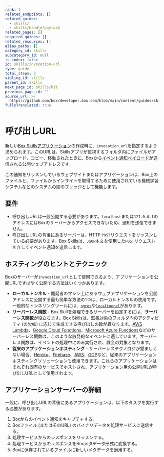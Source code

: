 ```yaml
---
rank: 1
related_endpoints: []
related_guides:
  - skills/
  - skills/handle/payload
related_pages: []
required_guides: []
related_resources: []
alias_paths: []
category_id: skills
subcategory_id: null
is_index: false
id: skills/invocation-url
type: guide
total_steps: 2
sibling_id: skills
parent_id: skills
next_page_id: skills/kit
previous_page_id: ''
source_url: >-
  https://github.com/box/developer.box.com/blob/main/content/guides/skills/invocation-url.md
fullyTranslated: true
---
```

# 呼び出しURL

<!-- markdownlint-disable line-length -->

新しい[Box Skillsアプリケーション](guide://applications/app-types/custom-skills)の作成時に、`invocation_url`を指定するよう求められます。このURLは、Skillsアプリが監視するフォルダ内にファイルがアップロード、コピー、移動されたときに、Boxから[イベント通知ペイロード](guide://skills/handle/payload)が送信される公開ウェブアドレスです。

この通知をリッスンしているウェブサイトまたはアプリケーションは、Box上のファイルと、ファイルからインサイトを取得するために使用されている機械学習システムなどのシステムの間のブリッジとして機能します。

## 要件

* 呼び出しURLは一般公開する必要があります。`localhost`または`127.0.0.1`のアドレスにはBoxのサーバーからアクセスできないため、通知を送信できません。
* 呼び出しURLの背後にあるサーバーは、HTTP `POST`リクエストをリッスンしている必要があります。Box Skillsは、`JSON`本文を使用した`POST`リクエストを介してイベント通知を送信します。

## ホスティングのヒントとテクニック

Boxのサーバーが`invocation_url`として使用できるよう、アプリケーションを公開URLですばやく公開する方法はいくつかあります。

* **ローカルトンネル** - 開発者のマシン上にあるウェブアプリケーションを公開アドレスに公開する最も簡単な方法の1つは、ローカルトンネルの使用です。一般的なトンネリングツールには、[`ngrok`](https://ngrok.com)や[`localtunnel`](https://www.npmjs.com/package/localtunnel)があります。
* **サーバーレス関数** - Box Skillを処理できるサーバーを設定するには、**サーバーレス関数**が役立ちます。Box Skillsは、監視対象のフォルダ内のアクティビティ (の欠如) に応じて生成できる呼び出しの数が異なります。[AWS Lambda][aws_lambda]、[Google Cloud Functions][google_functions]、[Microsoft Azure Functions][azure_functions]などのサーバーレス関数は、このような散発的なイベントに適しています。サーバーレス関数は、イベントの処理中にのみ実行され、課金の対象となります。
* **従来のアプリケーションホスティング** - サーバーレステクノロジが望ましくない場合、[Heroku][heroku]、[Firebase][firebase]、[AWS][aws]、[GCP][gcp]など、従来のアプリケーションホスティングソリューションも使用できます。これらのアプリケーションはそれぞれ固有のサービスでホストされ、アプリケーション用の公開URLが呼び出しURLとして使用されます。

## アプリケーションサーバーの詳細

一般に、呼び出しURLの背後にあるアプリケーションは、以下のタスクを実行する必要があります。

1. Boxからのイベント通知をキャプチャする。
2. Boxファイル (またはそのURL) のバイナリデータを処理サービスに送信する。
3. 処理サービスからのレスポンスをリッスンする。
4. 処理サービスからのレスポンスをBoxメタデータ形式に変換する。
5. Boxに保存されているファイルに新しいメタデータを適用する。

[aws_lambda]: https://aws.amazon.com/lambda/

[google_functions]: https://cloud.google.com/functions/

[azure_functions]: https://azure.microsoft.com/en-us/services/functions/

[heroku]: https://www.heroku.com/

[firebase]: https://firebase.google.com/

[aws]: https://aws.amazon.com/

[gcp]: https://cloud.google.com/functions/

<!-- markdownlint-enable line-length -->
